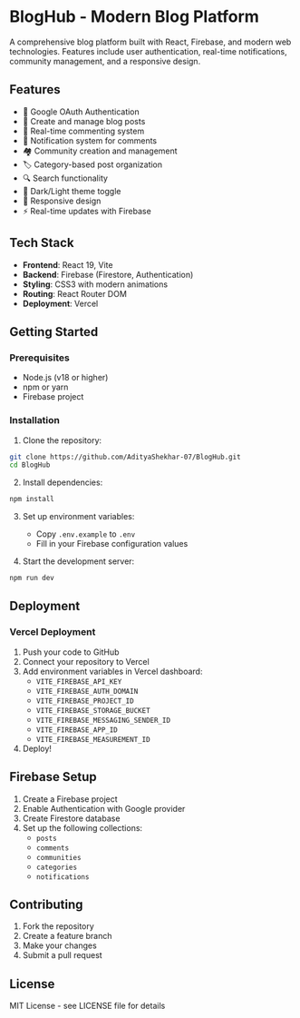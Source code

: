 # BlogHub - Modern Blog Platform

A comprehensive blog platform built with React, Firebase, and modern web technologies. Features include user authentication, real-time notifications, community management, and a responsive design.

## Features

- 🔐 Google OAuth Authentication
- 📝 Create and manage blog posts
- 💬 Real-time commenting system
- 🔔 Notification system for comments
- 🏘️ Community creation and management
- 🏷️ Category-based post organization
- 🔍 Search functionality
- 🌙 Dark/Light theme toggle
- 📱 Responsive design
- ⚡ Real-time updates with Firebase

## Tech Stack

- **Frontend**: React 19, Vite
- **Backend**: Firebase (Firestore, Authentication)
- **Styling**: CSS3 with modern animations
- **Routing**: React Router DOM
- **Deployment**: Vercel

## Getting Started

### Prerequisites

- Node.js (v18 or higher)
- npm or yarn
- Firebase project

### Installation

1. Clone the repository:
```bash
git clone https://github.com/AdityaShekhar-07/BlogHub.git
cd BlogHub
```

2. Install dependencies:
```bash
npm install
```

3. Set up environment variables:
   - Copy `.env.example` to `.env`
   - Fill in your Firebase configuration values

4. Start the development server:
```bash
npm run dev
```

## Deployment

### Vercel Deployment

1. Push your code to GitHub
2. Connect your repository to Vercel
3. Add environment variables in Vercel dashboard:
   - `VITE_FIREBASE_API_KEY`
   - `VITE_FIREBASE_AUTH_DOMAIN`
   - `VITE_FIREBASE_PROJECT_ID`
   - `VITE_FIREBASE_STORAGE_BUCKET`
   - `VITE_FIREBASE_MESSAGING_SENDER_ID`
   - `VITE_FIREBASE_APP_ID`
   - `VITE_FIREBASE_MEASUREMENT_ID`
4. Deploy!

## Firebase Setup

1. Create a Firebase project
2. Enable Authentication with Google provider
3. Create Firestore database
4. Set up the following collections:
   - `posts`
   - `comments`
   - `communities`
   - `categories`
   - `notifications`

## Contributing

1. Fork the repository
2. Create a feature branch
3. Make your changes
4. Submit a pull request

## License

MIT License - see LICENSE file for details